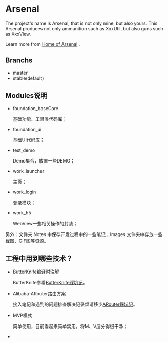 # Arsenal
  The project's name is Arsenal, that is not only mine, but also yours. This Arsenal produces not only ammunition such as XxxUtil, but also guns such as XxxView.

  Learn more from [Home of Arsenal](https://coderwangjie.github.io/Arsenal/) .

## Branchs
- master
- stable(default) 

## Modules说明
- foundation_baseCore

    基础功能、工具类代码库；

- foundation_ui

    基础UI代码库；

- test_demo
  
    Demo集合，放置一些DEMO；

- work_launcher
  
    主页；
- work_login

    登录模块；
- work_h5

    WebView一些相关操作的封装；

另外：文件夹 Notes 中保存开发过程中的一些笔记；Images 文件夹中存放一些截图、GIF图等资源。

## 工程中用到哪些技术？
- ButterKnife编译时注解

    ButterKnife参看[ButterKnife踩坑记](./Notes/ButterKnife踩坑记.md)。
    
- Alibaba-ARouter路由方案

    接入笔记和遇到的问题排查解决记录烦请移步[ARouter踩坑记](./Notes/ARouter踩坑记.md)。
    
- MVP模式

    简单使用，目前看起来简单实用，将M、V层分得很干净；

- 
